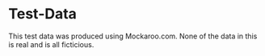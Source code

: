 # Test-Data
This test data was produced using Mockaroo.com.  None of the data in this is real and is all ficticious.
